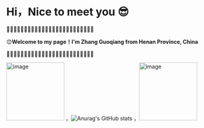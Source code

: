 # Hi，Nice to meet you 😎

🔶🔸🔶🔸🔶🔸🔶🔸🔶🔸🔶🔸🔶🔸🔶🔸🔶🔸🔶🔸🔶🔸🔶🔸🔶

😊**Welcome to my page！I'm Zhang Guoqiang from Henan Province, China**

🔶🔸🔶🔸🔶🔸🔶🔸🔶🔸🔶🔸🔶🔸🔶🔸🔶🔸🔶🔸🔶🔸🔶🔸🔶






<img width="152" alt="image" src="https://github.com/strive-man/strive-man/assets/92583611/106d816d-0180-4ace-b8ac-ca412ca27ced"> ，![Anurag's GitHub stats](https://github-readme-stats.vercel.app/api?username=anuraghazra&show_icons=true&theme=radical)  ，<img width="152" alt="image" src="https://github.com/strive-man/strive-man/assets/92583611/45d5785a-dd48-4a7b-a33c-4b4456ca7572">




















<!--
**strive-man/strive-man** is a ✨ _special_ ✨ repository because its `README.md` (this file) appears on your GitHub profile.

Here are some ideas to get you started:

- 🔭 I’m currently working on ...
- 🌱 I’m currently learning ...
- 👯 I’m looking to collaborate on ...
- 🤔 I’m looking for help with ...
- 💬 Ask me about ...
- 📫 How to reach me: ...
- 😄 Pronouns: ...
- ⚡ Fun fact: ...
-->
